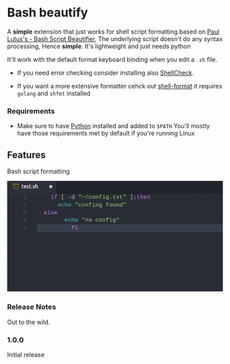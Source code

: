 # Bash beautify

A **simple** extension that just works for shell script formatting based on [Paul Lutus's - Bash Script Beautifier](https://arachnoid.com/python/beautify_bash_program.html), The underlying script doesn't do any syntax processing, Hence **simple**. It's lightweight and just needs python

It'll work with the default format keyboard binding when you edit a `.sh` file.

* If you need error checking consider installing also [ShellCheck](https://marketplace.visualstudio.com/items?itemName=timonwong.shellcheck).

* If you want a more extensive formatter cehck out [shell-format](https://marketplace.visualstudio.com/items?itemName=foxundermoon.shell-format) it requires
`golang` and `shfmt` installed 


### Requirements
- Make sure to have [Python](https://www.python.org/downloads/) installed and added to `$PATH` You'll mostly have those requirements met by default if you're running Linux


## Features

Bash script formatting

![Formatting](images/formatting.gif)

### Release Notes
Out to the wild.

### 1.0.0
Initial release
